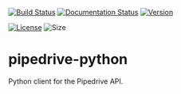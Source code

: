 [![Build Status](https://travis-ci.org/bellhops/pipedrive-python.svg?branch=master)](https://travis-ci.org/bellhops/pipedrive-python)
[![Documentation Status](https://readthedocs.org/projects/pipedrive-python/badge/?version=latest)](https://readthedocs.org/projects/pipedrive-python/?badge=latest)
[![Version](https://img.shields.io/pypi/v/pipedrive-python.svg)](https://pypi.python.org/pypi/pipedrive-python/)

[![License](http://img.shields.io/:license-mit-blue.svg)](http://badges.mit-license.org)
![Size](https://reposs.herokuapp.com/?path=Bellhops/pipedrive-python)

pipedrive-python
================

Python client for the Pipedrive API.
